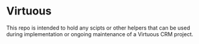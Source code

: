 # Virtuous

This repo is intended to hold any scipts or other helpers that can be used during implementation or ongoing maintenance of a Virtuous CRM project.

